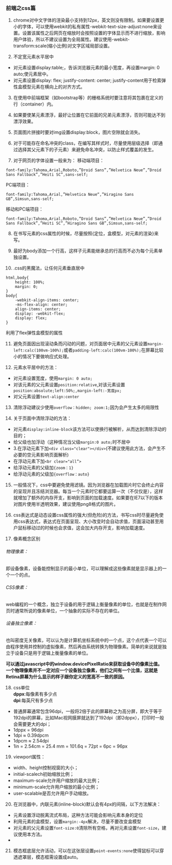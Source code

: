 ### 前端之css篇
1. chrome对中文字体的渲染最小支持到12px，英文则没有限制。如果要设置更小的字体，可以使用webkit的私有属性-webkit-text-size-adjust:none来设置。设置该属性之后网页在缩放时会按照设置的字体显示而不进行缩放，影响用户体验，所以不建议设置为全局属性。建议使用-webkit-transform:scale(缩小比例)对文字区域局部设置。

2. 不定宽元素水平居中
- 对元素设置display:table;，告诉浏览器元素的最小宽度，再设置margin: 0 auto;使元素居中。
- 对元素设置display: flex; justify-content: center; justify-content用于检索弹性盒模型元素在横向上的对齐方式。

3. 在使用中前端框架（如bootstrap等）的栅格系统时要注意将其包裹在定义的行（container）内。

4. 如果要使某元素漂浮，最好让位置在它前面的兄弟元素漂浮，否则可能达不到漂浮效果。

5. 页面图片拼接时要对img设置display:block，图片空隙就会消失。

6. 对于可能存在命名冲突的class，在编写其样式时，尽量使用层级选择（即通过选择其父元素下的子元素）来避免命名冲突，以防止样式覆盖的发生。

7. 对于网页的字体设置一般来为：
   移动端项目：
```
font-family:Tahoma,Arial,Roboto,”Droid Sans”,”Helvetica Neue”,”Droid Sans Fallback”,”Heiti SC”,sans-self;
```
PC端项目：
```
font-family:Tahoma,Arial,”Helvetica Neue“,”Hiragino Sans GB”,Simsun,sans-self;
```
移动和PC端项目：
```
font-family:Tahoma,Arial,Roboto,”Droid Sans”,”Helvetica Neue”,”Droid Sans Fallback”,”Heiti SC”,”Hiragino Sans GB”,Simsun,sans-self;
```

8. 在书写元素的css属性的时候，尽量按照{定位，盒模型，对元素的渲染}来写。

9. 最好为body添加一个行高，这样子元素能继承总的行高而不必为每个元素单独设置。

10. .css的黑魔法，让任何元素垂直居中
```
html,body{
    height: 100%;
    margin: 0;
}
body{
    -webkit-align-items: center;
    -ms-flex-align: center;
    align-items: center;
    display: -webkit-flex;
    display: flex;
}
```
利用了flex弹性盒模型的属性

11. 避免页面因出现滚动条而闪动的问题，对页面居中元素的父元素设置`margin-left:calc(100vm-100%);`或者`padding-left:calc(100vm-100%);`在屏幕比较小的情况下要做响应式处理。

12. 元素水平居中的方法：
- 对元素设置宽度，使用`margin: 0 auto;`
- 对该元素的父元素设置`position:relative`,对该元素设置`position:absolute;left:50%;,margin-left:-宽度px;`
- 对父元素设置`text-align:center`

13. 清除浮动建议少使用`overflow：hidden; zoom:1;`因为会产生太多的局限性

14. 关于页面中清除浮动的方法：
- 对元素`display:inline-block`该方法可以使换行被解析，从而达到清除浮动的目的；
- 给父级也加浮动（这种情况当父级`margin:0 auto;`时不居中
- 3.在浮动元素下加`<div class="clear"></div>`(不建议使用此方法，会产生不必要的空元素影响页面解析)
- 在浮动元素下加`<br clear="all”>`
- 给浮动元素的父级加`{zoom：1}`
- 给浮动元素的父级加`{overflow：auto}`

15. 一般情况下，css中要避免使用滤镜。因为浏览器在加载图片时它会终止内容的呈现并且冻结浏览器。每当一个元素时它都要运算一次（不仅仅是<img>），这样就增加了额外的内存开支，影响到页面的加载速度。如果要在IE7以下的版本对图片使用半透明效果，建议使用png8格式的图片。

16. css表达式是动态设置css属性的强大(但危险)的方法，书写css时尽量避免使用css表达式，表达式在页面呈现、大小改变时会自动求值，页面滚动甚至用户鼠标移动过的时候也会求值，这会加大内存开支，影响加载速度。

17. 像素概念区别
###### 物理像素：
即设备像素，设备能控制显示的最小单位，可以理解成这些像素就是显示器上的一个一个的点。

###### CSS像素：
web编程的一个概念，独立于设备的用于逻辑上衡量像素的单位，也就是在制作网页时通常所说的像素单位，一个抽象的实际不存在的单位。

###### 设备独立像素：
也叫密度无关像素，可以认为是计算机坐标系统中的一个点，这个点代表一个可以由程序使用并控制的虚拟像素，然后再由系统转换为物理像素。简单的来说就是独立于设备只是用于逻辑上衡量像素的单位。

**可以通过javascript中的window.devicePixelRatio来获取设备中的像素比值。
一个物理像素并不一定对应一个设备独立像素，他们之间有一个比值，这就是Retina屏幕为什么显示的样子跟你定义的宽高不一致的原因。**

18. css单位  
**dppx**:每像素有多少点  
**dpi**:每英尺有多少点
- 普通屏幕通常包含96dpi，一般将2倍于此的屏幕称之为高分屏，即大于等于192dpi的屏幕，比如Mac视网膜屏就达到了192dpi（即2dppx），打印时一般会需要更大的dpi；
- 1dppx = 96dpi
- 1dpi ≈ 0.39dpcm
- 1dpcm ≈ 2.54dpi
- 1in = 2.54cm = 25.4 mm = 101.6q = 72pt = 6pc = 96px

19. viewport属性：
- width、height控制视窗的大小；
- initial-scalech初始缩放比例；
- maximum-scale允许用户缩放的最大比例；
- minimum-scale允许用户缩放的最小比例；
- user-scalable是否允许用户手动缩放。

20. 在浏览器中，内联元素(inline-block)默认会有4px的间隔，以下方法解决：
- 元素设置浮动脱离流式布局，这种方法可能会影响元素本身的定位
- 利用元素的盒模型，设置`margin:-4px`解决，尽量不要改变盒模型
- 对元素的父元素设置`font-size:0`清除所有空格，再对元素设置`font-size`，建议使用本方法。
- 
21. 模态框底层允许活动，可以在这张层设置`point-events:none`使得鼠标可以穿透遮罩层，模态框需设置成auto。